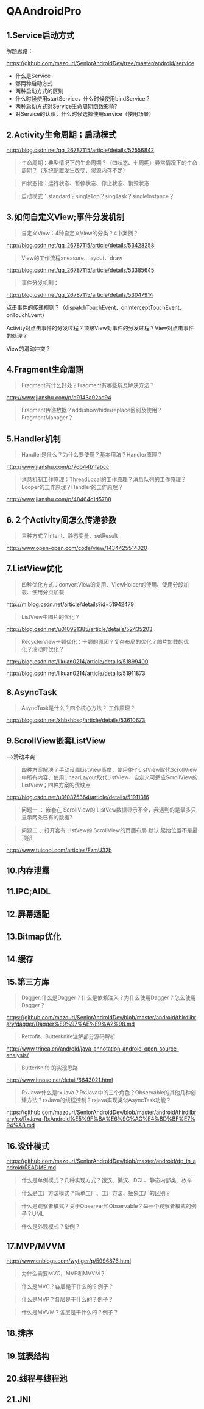 # QAAndroidPro

## 1.Service启动方式

解题思路：

https://github.com/mazouri/SeniorAndroidDev/tree/master/android/service

- 什么是Service
- 哪两种启动方式
- 两种启动方式的区别
- 什么时候使用startService，什么时候使用bindService？
- 两种启动方式对Service生命周期函数影响?
- 对Service的认识，什么时候选择使用service（使用场景）

## 2.Activity生命周期；启动模式

http://blog.csdn.net/qq_26787115/article/details/52556842

> 生命周期：典型情况下的生命周期？（四状态、七周期）异常情况下的生命周期？（系统配置发生改变、资源内存不足）

> 四状态指：运行状态、暂停状态、停止状态、销毁状态

> 启动模式：standard？singleTop？singTask？singleInstance？


## 3.如何自定义View;事件分发机制

> 自定义View：4种自定义View的分类？4中案例？

http://blog.csdn.net/qq_26787115/article/details/53428258

> View的工作流程:measure、layout、draw

http://blog.csdn.net/qq_26787115/article/details/53385645

> 事件分发机制：

http://blog.csdn.net/qq_26787115/article/details/53047914

点击事件的传递规则？（dispatchTouchEvent、onInterceptTouchEvent、onTouchEvent）

Activity对点击事件的分发过程？顶级View对事件的分发过程？View对点击事件的处理？

View的滑动冲突？

## 4.Fragment生命周期

> Fragment有什么好处？Fragment有哪些坑及解决方法？

http://www.jianshu.com/p/d9143a92ad94

> Fragment传递数据？add/show/hide/replace区别及使用？FragmentManager？


## 5.Handler机制

> Handler是什么？为什么要使用？基本用法？Handler原理？

http://www.jianshu.com/p/76b44b1fabcc

> 消息机制工作原理：ThreadLocal的工作原理？消息队列的工作原理？Looper的工作原理？Handler的工作原理？

http://www.jianshu.com/p/48464c1d5788



## 6.２个Activity间怎么传递参数

> 三种方式？Intent、静态变量、setResult

http://www.open-open.com/code/view/1434425514020


## 7.ListView优化

> 四种优化方式：convertView的复用、ViewHolder的使用、使用分段加载、使用分页加载

http://m.blog.csdn.net/article/details?id=51942479

> ListView中图片的优化？

http://blog.csdn.net/u010921385/article/details/52435203

> RecyclerView卡顿优化：卡顿的原因？复杂布局的优化？图片加载的优化？滚动时优化？

http://blog.csdn.net/likuan0214/article/details/51899400

http://blog.csdn.net/likuan0214/article/details/51911873

## 8.AsyncTask

> AsyncTask是什么？四个核心方法？ 工作原理？

http://blog.csdn.net/xhbxhbsq/article/details/53610673

## 9.ScrollView嵌套ListView

-->滑动冲突

> 四种方案解决？手动设置ListView高度、使用单个ListView取代ScrollView中所有内容、使用LinearLayout取代ListView、自定义可适应ScrollView的ListView；四种方案的优缺点

http://blog.csdn.net/u010375364/article/details/51911316

> 问题一 ： 嵌套在 ScrollView的 ListVew数据显示不全，我遇到的是最多只显示两条已有的数据?

> 问题二 、打开套有 ListVew的 ScrollView的页面布局 默认 起始位置不是最顶部

http://www.tuicool.com/articles/FzmU32b

## 10.内存泄露
## 11.IPC;AIDL
## 12.屏幕适配
## 13.Bitmap优化
## 14.缓存
## 15.第三方库

> Dagger:什么是Dagger？什么是依赖注入？为什么使用Dagger？怎么使用Dagger？

https://github.com/mazouri/SeniorAndroidDev/blob/master/android/thirdlibrary/dagger/Dagger%E9%97%AE%E9%A2%98.md

> Retrofit、Butterknife注解部分源码解析

http://www.trinea.cn/android/java-annotation-android-open-source-analysis/

> ButterKnife 的实现思路

http://www.itnose.net/detail/6643021.html

> RxJava:什么是rxJava？RxJava中的三个角色？Observable的其他几种创建方法？rxJava的线程控制？rxjava实现类似AsyncTask功能？

https://github.com/mazouri/SeniorAndroidDev/blob/master/android/thirdlibrary/rx/RxJava_RxAndroid%E5%9F%BA%E6%9C%AC%E4%BD%BF%E7%94%A8.md

## 16.设计模式

https://github.com/mazouri/SeniorAndroidDev/blob/master/android/dp_in_android/README.md

> 什么是单例模式？几种实现方式？饿汉、懒汉、DCL、静态内部类、枚举

> 什么是工厂方法模式？简单工厂、工厂方法、抽象工厂的区别？

> 什么是观察者模式？关于Observer和Observable？举一个观察者模式的例子？UML

> 什么是外观模式？举例？

## 17.MVP/MVVM

http://www.cnblogs.com/wytiger/p/5996876.html

> 为什么需要MVC，MVP和MVVM？

> 什么是MVC？各层是干什么的？例子？

> 什么是MVP？各层是干什么的？例子？

> 什么是MVVM？各层是干什么的？例子？

## 18.排序
## 19.链表结构
## 20.线程与线程池
## 21.JNI
